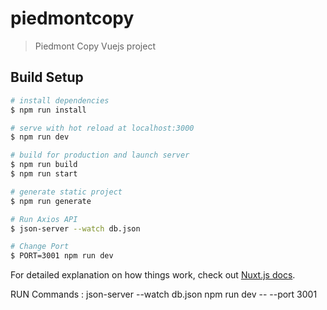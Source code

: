 # piedmontcopy

> Piedmont Copy Vuejs project

## Build Setup

``` bash
# install dependencies
$ npm run install

# serve with hot reload at localhost:3000
$ npm run dev

# build for production and launch server
$ npm run build
$ npm run start

# generate static project
$ npm run generate

# Run Axios API
$ json-server --watch db.json

# Change Port
$ PORT=3001 npm run dev  
```

For detailed explanation on how things work, check out [Nuxt.js docs](https://nuxtjs.org).


RUN Commands :
json-server --watch db.json
npm run dev -- --port 3001

